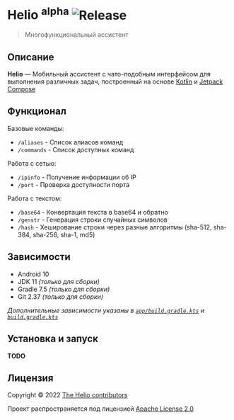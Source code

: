# Helio <sup>alpha</sup> ![Release](https://img.shields.io/github/v/release/hepller/HelioApp)

> Многофункциональный ассистент

## Описание

__Helio__ — Мобильный ассистент с чато-подобным интерфейсом для выполнения различных задач, построенный на основе
[Kotlin](https://kotlinlang.org/) и [Jetpack Compose](https://developer.android.com/jetpack/compose)

## Функционал

Базовые команды:
- `/aliases` - Список алиасов команд
- `/commands` - Список доступных команд

Работа с сетью:
- `/ipinfo` - Получение информации об IP
- `/port` - Проверка доступности порта

Работа с текстом:
- `/base64` - Конвертация текста в base64 и обратно
- `/genstr` - Генерация строки случайных символов
- `/hash` - Хеширование строки через разные алгоритмы (sha-512, sha-384, sha-256, sha-1, md5)

## Зависимости

- Android 10
- JDK 11 *(только для сборки)*
- Gradle 7.5 *(только для сборки)*
- Git 2.37 *(только для сборки)*

*Дополнительные зависимости указаны в [`app/build.gradle.kts`](app/build.gradle.kts) и [`build.gradle.kts`](build.gradle.kts)*

## Установка и запуск

__TODO__

## Лицензия

Copyright © 2022 [The Helio contributors](contributors.md)

Проект распространяется под лицензией [Apache License 2.0](license)